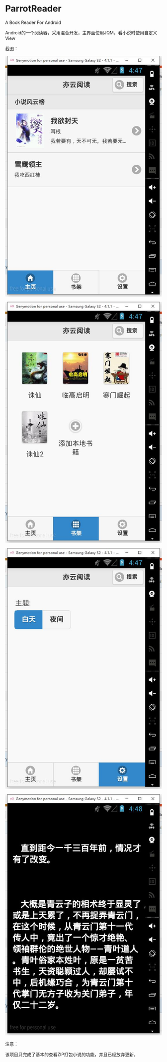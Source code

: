 # ParrotReader
A Book Reader For Android

Android的一个阅读器，采用混合开发，主界面使用JQM，看小说时使用自定义View

截图：

![001](https://github.com/FieldSoft-HelloClyde/ParrotReader/blob/master/Image/QQ%E6%88%AA%E5%9B%BE20160627124721.jpg?raw=true)

![002](https://github.com/FieldSoft-HelloClyde/ParrotReader/blob/master/Image/QQ%E6%88%AA%E5%9B%BE20160627124746.jpg?raw=true)

![003](https://github.com/FieldSoft-HelloClyde/ParrotReader/blob/master/Image/QQ%E6%88%AA%E5%9B%BE20160627124751.jpg?raw=true)

![004](https://github.com/FieldSoft-HelloClyde/ParrotReader/blob/master/Image/QQ%E6%88%AA%E5%9B%BE20160627124806.jpg?raw=true)


注意：

该项目只完成了基本的查看ZIP打包小说的功能，并且已经放弃更新。
